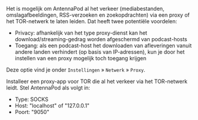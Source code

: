 Het is mogelijk om AntennaPod al het verkeer (mediabestanden,
omslagafbeeldingen, RSS-verzoeken en zoekopdrachten) via een proxy of het
TOR-netwerk te laten leiden. Dat heeft twee potentiële voordelen:

- Privacy: afhankelijk van het type proxy-dienst kan het
download/streaming-gedrag worden afgeschermd van podcast-hosts
- Toegang: als een podcast-host het downloaden van afleveringen vanuit andere
landen verhindert (op basis van IP-adressen), kun je door het instellen van een
proxy mogelijk toch toegang krijgen

Deze optie vind je onder `Instellingen` » `Netwerk` » `Proxy`.

Installeer een proxy-app voor TOR die al het verkeer via het TOR-netwerk leidt.
Stel AntennaPod als volgt in:

- Type: SOCKS
- Host: "localhost" of "127.0.0.1"
- Poort: "9050"
